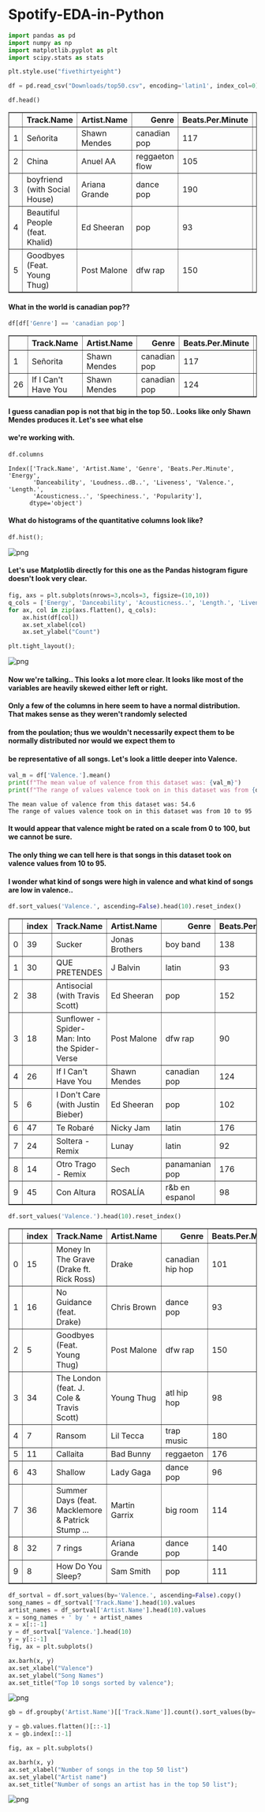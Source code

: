 # Spotify-EDA-in-Python

```python
import pandas as pd
import numpy as np
import matplotlib.pyplot as plt
import scipy.stats as stats

plt.style.use("fivethirtyeight")
```


```python
df = pd.read_csv("Downloads/top50.csv", encoding='latin1', index_col=0)
```


```python
df.head()
```




<!-- <div>
<style scoped>
    .dataframe tbody tr th:only-of-type {
        vertical-align: middle;
    }

    .dataframe tbody tr th {
        vertical-align: top;
    }

    .dataframe thead th {
        text-align: right;
    } -->
</style>
<table border="1" class="dataframe">
  <thead>
    <tr style="text-align: right;">
      <th></th>
      <th>Track.Name</th>
      <th>Artist.Name</th>
      <th>Genre</th>
      <th>Beats.Per.Minute</th>
      <th>Energy</th>
      <th>Danceability</th>
      <th>Loudness..dB..</th>
      <th>Liveness</th>
      <th>Valence.</th>
      <th>Length.</th>
      <th>Acousticness..</th>
      <th>Speechiness.</th>
      <th>Popularity</th>
    </tr>
  </thead>
  <tbody>
    <tr>
      <td>1</td>
      <td>Señorita</td>
      <td>Shawn Mendes</td>
      <td>canadian pop</td>
      <td>117</td>
      <td>55</td>
      <td>76</td>
      <td>-6</td>
      <td>8</td>
      <td>75</td>
      <td>191</td>
      <td>4</td>
      <td>3</td>
      <td>79</td>
    </tr>
    <tr>
      <td>2</td>
      <td>China</td>
      <td>Anuel AA</td>
      <td>reggaeton flow</td>
      <td>105</td>
      <td>81</td>
      <td>79</td>
      <td>-4</td>
      <td>8</td>
      <td>61</td>
      <td>302</td>
      <td>8</td>
      <td>9</td>
      <td>92</td>
    </tr>
    <tr>
      <td>3</td>
      <td>boyfriend (with Social House)</td>
      <td>Ariana Grande</td>
      <td>dance pop</td>
      <td>190</td>
      <td>80</td>
      <td>40</td>
      <td>-4</td>
      <td>16</td>
      <td>70</td>
      <td>186</td>
      <td>12</td>
      <td>46</td>
      <td>85</td>
    </tr>
    <tr>
      <td>4</td>
      <td>Beautiful People (feat. Khalid)</td>
      <td>Ed Sheeran</td>
      <td>pop</td>
      <td>93</td>
      <td>65</td>
      <td>64</td>
      <td>-8</td>
      <td>8</td>
      <td>55</td>
      <td>198</td>
      <td>12</td>
      <td>19</td>
      <td>86</td>
    </tr>
    <tr>
      <td>5</td>
      <td>Goodbyes (Feat. Young Thug)</td>
      <td>Post Malone</td>
      <td>dfw rap</td>
      <td>150</td>
      <td>65</td>
      <td>58</td>
      <td>-4</td>
      <td>11</td>
      <td>18</td>
      <td>175</td>
      <td>45</td>
      <td>7</td>
      <td>94</td>
    </tr>
  </tbody>
</table>
</div>



#### What in the world is canadian pop??


```python
df[df['Genre'] == 'canadian pop']
```




<div>
<style scoped>
    .dataframe tbody tr th:only-of-type {
        vertical-align: middle;
    }

    .dataframe tbody tr th {
        vertical-align: top;
    }

    .dataframe thead th {
        text-align: right;
    }
</style>
<table border="1" class="dataframe">
  <thead>
    <tr style="text-align: right;">
      <th></th>
      <th>Track.Name</th>
      <th>Artist.Name</th>
      <th>Genre</th>
      <th>Beats.Per.Minute</th>
      <th>Energy</th>
      <th>Danceability</th>
      <th>Loudness..dB..</th>
      <th>Liveness</th>
      <th>Valence.</th>
      <th>Length.</th>
      <th>Acousticness..</th>
      <th>Speechiness.</th>
      <th>Popularity</th>
    </tr>
  </thead>
  <tbody>
    <tr>
      <td>1</td>
      <td>Señorita</td>
      <td>Shawn Mendes</td>
      <td>canadian pop</td>
      <td>117</td>
      <td>55</td>
      <td>76</td>
      <td>-6</td>
      <td>8</td>
      <td>75</td>
      <td>191</td>
      <td>4</td>
      <td>3</td>
      <td>79</td>
    </tr>
    <tr>
      <td>26</td>
      <td>If I Can't Have You</td>
      <td>Shawn Mendes</td>
      <td>canadian pop</td>
      <td>124</td>
      <td>82</td>
      <td>69</td>
      <td>-4</td>
      <td>13</td>
      <td>87</td>
      <td>191</td>
      <td>49</td>
      <td>6</td>
      <td>70</td>
    </tr>
  </tbody>
</table>
</div>



#### I guess canadian pop is not that big in the top 50.. Looks like only Shawn Mendes produces it. Let's see what else
#### we're working with.


```python
df.columns
```




    Index(['Track.Name', 'Artist.Name', 'Genre', 'Beats.Per.Minute', 'Energy',
           'Danceability', 'Loudness..dB..', 'Liveness', 'Valence.', 'Length.',
           'Acousticness..', 'Speechiness.', 'Popularity'],
          dtype='object')



#### What do histograms of the quantitative columns look like?


```python
df.hist();
```


![png](images/output_8_0.png)


#### Let's use Matplotlib directly for this one as the Pandas histogram figure doesn't look very clear.


```python
fig, axs = plt.subplots(nrows=3,ncols=3, figsize=(10,10))
q_cols = ['Energy', 'Danceability', 'Acousticness..', 'Length.', 'Liveness', 'Loudness..dB..', 'Popularity', 'Speechiness.', 'Valence.']
for ax, col in zip(axs.flatten(), q_cols):
    ax.hist(df[col])
    ax.set_xlabel(col)
    ax.set_ylabel("Count")

plt.tight_layout();

```


![png](images/output_10_0.png)


#### Now we're talking.. This looks a lot more clear. It looks like most of the variables are heavily skewed either left or right.
#### Only a few of the columns in here seem to have a normal distribution. That makes sense as they weren't randomly selected
#### from the poulation; thus we wouldn't necessarily expect them to be normally distributed nor would we expect them to 
#### be representative of all songs. Let's look a little deeper into Valence.


```python
val_m = df['Valence.'].mean()
print(f"The mean value of valence from this dataset was: {val_m}")
print(f"The range of values valence took on in this dataset was from {df['Valence.'].min()} to {df['Valence.'].max()}")

```

    The mean value of valence from this dataset was: 54.6
    The range of values valence took on in this dataset was from 10 to 95


#### It would appear that valence might be rated on a scale from 0 to 100, but we cannot be sure.
#### The only thing we can tell here is that songs in this dataset took on valence values from 10 to 95.
#### I wonder what kind of songs were high in valence and what kind of songs are low in valence..


```python
df.sort_values('Valence.', ascending=False).head(10).reset_index()
```




<div>
<style scoped>
    .dataframe tbody tr th:only-of-type {
        vertical-align: middle;
    }

    .dataframe tbody tr th {
        vertical-align: top;
    }

    .dataframe thead th {
        text-align: right;
    }
</style>
<table border="1" class="dataframe">
  <thead>
    <tr style="text-align: right;">
      <th></th>
      <th>index</th>
      <th>Track.Name</th>
      <th>Artist.Name</th>
      <th>Genre</th>
      <th>Beats.Per.Minute</th>
      <th>Energy</th>
      <th>Danceability</th>
      <th>Loudness..dB..</th>
      <th>Liveness</th>
      <th>Valence.</th>
      <th>Length.</th>
      <th>Acousticness..</th>
      <th>Speechiness.</th>
      <th>Popularity</th>
    </tr>
  </thead>
  <tbody>
    <tr>
      <td>0</td>
      <td>39</td>
      <td>Sucker</td>
      <td>Jonas Brothers</td>
      <td>boy band</td>
      <td>138</td>
      <td>73</td>
      <td>84</td>
      <td>-5</td>
      <td>11</td>
      <td>95</td>
      <td>181</td>
      <td>4</td>
      <td>6</td>
      <td>80</td>
    </tr>
    <tr>
      <td>1</td>
      <td>30</td>
      <td>QUE PRETENDES</td>
      <td>J Balvin</td>
      <td>latin</td>
      <td>93</td>
      <td>79</td>
      <td>64</td>
      <td>-4</td>
      <td>36</td>
      <td>94</td>
      <td>222</td>
      <td>3</td>
      <td>25</td>
      <td>89</td>
    </tr>
    <tr>
      <td>2</td>
      <td>38</td>
      <td>Antisocial (with Travis Scott)</td>
      <td>Ed Sheeran</td>
      <td>pop</td>
      <td>152</td>
      <td>82</td>
      <td>72</td>
      <td>-5</td>
      <td>36</td>
      <td>91</td>
      <td>162</td>
      <td>13</td>
      <td>5</td>
      <td>87</td>
    </tr>
    <tr>
      <td>3</td>
      <td>18</td>
      <td>Sunflower - Spider-Man: Into the Spider-Verse</td>
      <td>Post Malone</td>
      <td>dfw rap</td>
      <td>90</td>
      <td>48</td>
      <td>76</td>
      <td>-6</td>
      <td>7</td>
      <td>91</td>
      <td>158</td>
      <td>56</td>
      <td>5</td>
      <td>91</td>
    </tr>
    <tr>
      <td>4</td>
      <td>26</td>
      <td>If I Can't Have You</td>
      <td>Shawn Mendes</td>
      <td>canadian pop</td>
      <td>124</td>
      <td>82</td>
      <td>69</td>
      <td>-4</td>
      <td>13</td>
      <td>87</td>
      <td>191</td>
      <td>49</td>
      <td>6</td>
      <td>70</td>
    </tr>
    <tr>
      <td>5</td>
      <td>6</td>
      <td>I Don't Care (with Justin Bieber)</td>
      <td>Ed Sheeran</td>
      <td>pop</td>
      <td>102</td>
      <td>68</td>
      <td>80</td>
      <td>-5</td>
      <td>9</td>
      <td>84</td>
      <td>220</td>
      <td>9</td>
      <td>4</td>
      <td>84</td>
    </tr>
    <tr>
      <td>6</td>
      <td>47</td>
      <td>Te Robaré</td>
      <td>Nicky Jam</td>
      <td>latin</td>
      <td>176</td>
      <td>75</td>
      <td>67</td>
      <td>-4</td>
      <td>8</td>
      <td>80</td>
      <td>202</td>
      <td>24</td>
      <td>6</td>
      <td>88</td>
    </tr>
    <tr>
      <td>7</td>
      <td>24</td>
      <td>Soltera - Remix</td>
      <td>Lunay</td>
      <td>latin</td>
      <td>92</td>
      <td>78</td>
      <td>80</td>
      <td>-4</td>
      <td>44</td>
      <td>80</td>
      <td>266</td>
      <td>36</td>
      <td>4</td>
      <td>91</td>
    </tr>
    <tr>
      <td>8</td>
      <td>14</td>
      <td>Otro Trago - Remix</td>
      <td>Sech</td>
      <td>panamanian pop</td>
      <td>176</td>
      <td>79</td>
      <td>73</td>
      <td>-2</td>
      <td>6</td>
      <td>76</td>
      <td>288</td>
      <td>7</td>
      <td>20</td>
      <td>87</td>
    </tr>
    <tr>
      <td>9</td>
      <td>45</td>
      <td>Con Altura</td>
      <td>ROSALÍA</td>
      <td>r&amp;b en espanol</td>
      <td>98</td>
      <td>69</td>
      <td>88</td>
      <td>-4</td>
      <td>5</td>
      <td>75</td>
      <td>162</td>
      <td>39</td>
      <td>12</td>
      <td>88</td>
    </tr>
  </tbody>
</table>
</div>




```python
df.sort_values('Valence.').head(10).reset_index()
```




<div>
<style scoped>
    .dataframe tbody tr th:only-of-type {
        vertical-align: middle;
    }

    .dataframe tbody tr th {
        vertical-align: top;
    }

    .dataframe thead th {
        text-align: right;
    }
</style>
<table border="1" class="dataframe">
  <thead>
    <tr style="text-align: right;">
      <th></th>
      <th>index</th>
      <th>Track.Name</th>
      <th>Artist.Name</th>
      <th>Genre</th>
      <th>Beats.Per.Minute</th>
      <th>Energy</th>
      <th>Danceability</th>
      <th>Loudness..dB..</th>
      <th>Liveness</th>
      <th>Valence.</th>
      <th>Length.</th>
      <th>Acousticness..</th>
      <th>Speechiness.</th>
      <th>Popularity</th>
    </tr>
  </thead>
  <tbody>
    <tr>
      <td>0</td>
      <td>15</td>
      <td>Money In The Grave (Drake ft. Rick Ross)</td>
      <td>Drake</td>
      <td>canadian hip hop</td>
      <td>101</td>
      <td>50</td>
      <td>83</td>
      <td>-4</td>
      <td>12</td>
      <td>10</td>
      <td>205</td>
      <td>10</td>
      <td>5</td>
      <td>92</td>
    </tr>
    <tr>
      <td>1</td>
      <td>16</td>
      <td>No Guidance (feat. Drake)</td>
      <td>Chris Brown</td>
      <td>dance pop</td>
      <td>93</td>
      <td>45</td>
      <td>70</td>
      <td>-7</td>
      <td>16</td>
      <td>14</td>
      <td>261</td>
      <td>12</td>
      <td>15</td>
      <td>82</td>
    </tr>
    <tr>
      <td>2</td>
      <td>5</td>
      <td>Goodbyes (Feat. Young Thug)</td>
      <td>Post Malone</td>
      <td>dfw rap</td>
      <td>150</td>
      <td>65</td>
      <td>58</td>
      <td>-4</td>
      <td>11</td>
      <td>18</td>
      <td>175</td>
      <td>45</td>
      <td>7</td>
      <td>94</td>
    </tr>
    <tr>
      <td>3</td>
      <td>34</td>
      <td>The London (feat. J. Cole &amp; Travis Scott)</td>
      <td>Young Thug</td>
      <td>atl hip hop</td>
      <td>98</td>
      <td>59</td>
      <td>80</td>
      <td>-7</td>
      <td>13</td>
      <td>18</td>
      <td>200</td>
      <td>2</td>
      <td>15</td>
      <td>89</td>
    </tr>
    <tr>
      <td>4</td>
      <td>7</td>
      <td>Ransom</td>
      <td>Lil Tecca</td>
      <td>trap music</td>
      <td>180</td>
      <td>64</td>
      <td>75</td>
      <td>-6</td>
      <td>7</td>
      <td>23</td>
      <td>131</td>
      <td>2</td>
      <td>29</td>
      <td>92</td>
    </tr>
    <tr>
      <td>5</td>
      <td>11</td>
      <td>Callaita</td>
      <td>Bad Bunny</td>
      <td>reggaeton</td>
      <td>176</td>
      <td>62</td>
      <td>61</td>
      <td>-5</td>
      <td>24</td>
      <td>24</td>
      <td>251</td>
      <td>60</td>
      <td>31</td>
      <td>93</td>
    </tr>
    <tr>
      <td>6</td>
      <td>43</td>
      <td>Shallow</td>
      <td>Lady Gaga</td>
      <td>dance pop</td>
      <td>96</td>
      <td>39</td>
      <td>57</td>
      <td>-6</td>
      <td>23</td>
      <td>32</td>
      <td>216</td>
      <td>37</td>
      <td>3</td>
      <td>87</td>
    </tr>
    <tr>
      <td>7</td>
      <td>36</td>
      <td>Summer Days (feat. Macklemore &amp; Patrick Stump ...</td>
      <td>Martin Garrix</td>
      <td>big room</td>
      <td>114</td>
      <td>72</td>
      <td>66</td>
      <td>-7</td>
      <td>14</td>
      <td>32</td>
      <td>164</td>
      <td>18</td>
      <td>6</td>
      <td>89</td>
    </tr>
    <tr>
      <td>8</td>
      <td>32</td>
      <td>7 rings</td>
      <td>Ariana Grande</td>
      <td>dance pop</td>
      <td>140</td>
      <td>32</td>
      <td>78</td>
      <td>-11</td>
      <td>9</td>
      <td>33</td>
      <td>179</td>
      <td>59</td>
      <td>33</td>
      <td>89</td>
    </tr>
    <tr>
      <td>9</td>
      <td>8</td>
      <td>How Do You Sleep?</td>
      <td>Sam Smith</td>
      <td>pop</td>
      <td>111</td>
      <td>68</td>
      <td>48</td>
      <td>-5</td>
      <td>8</td>
      <td>35</td>
      <td>202</td>
      <td>15</td>
      <td>9</td>
      <td>90</td>
    </tr>
  </tbody>
</table>
</div>




```python
df_sortval = df.sort_values(by='Valence.', ascending=False).copy()
song_names = df_sortval['Track.Name'].head(10).values
artist_names = df_sortval['Artist.Name'].head(10).values
x = song_names + ' by ' + artist_names
x = x[::-1]
y = df_sortval['Valence.'].head(10)
y = y[::-1]
fig, ax = plt.subplots()

ax.barh(x, y)
ax.set_xlabel("Valence")
ax.set_ylabel("Song Names")
ax.set_title("Top 10 songs sorted by valence");

```


![png](images/output_16_0.png)



```python
gb = df.groupby('Artist.Name')[['Track.Name']].count().sort_values(by='Track.Name', ascending=False).head(10)
```


```python
y = gb.values.flatten()[::-1]
x = gb.index[::-1]
```


```python
fig, ax = plt.subplots()

ax.barh(x, y)
ax.set_xlabel("Number of songs in the top 50 list")
ax.set_ylabel("Artist name")
ax.set_title("Number of songs an artist has in the top 50 list");

```


![png](images/output_19_0.png)



```python

```

